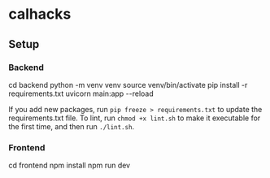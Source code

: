# calhacks

## Setup

### Backend
cd backend
python -m venv venv
source venv/bin/activate
pip install -r requirements.txt
uvicorn main:app --reload

If you add new packages, run `pip freeze > requirements.txt` to update the requirements.txt file.
To lint, run `chmod +x lint.sh` to make it executable for the first time, and then run `./lint.sh`.

### Frontend
cd frontend
npm install
npm run dev